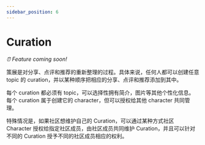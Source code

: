 ```yaml
---
sidebar_position: 6
---
```


# Curation

<i>⏰ Feature coming soon!</i>

策展是对分享、点评和推荐的重新整理的过程。具体来说，任何人都可以创建任意 topic 的 curation，并以某种顺序把相应的分享、点评和推荐添加到其中。

每个 curation 都必须有 topic，可以选择性拥有简介，图片等其他个性化信息。每个 curation 属于创建它的 character，但可以授权给其他 character 共同管理。

特殊情况是，如果社区想维护自己的 Curation，可以通过某种方式社区 Character 授权给指定社区成员，由社区成员共同维护 Curation，并且可以针对不同的 Curation 授予不同的社区成员相应的权利。
